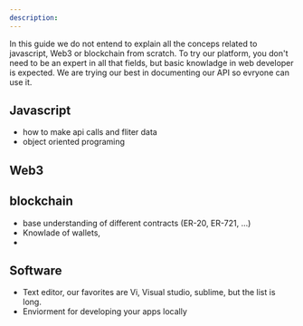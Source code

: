 ```yaml
---
description:
---
```


In this guide we do not entend to explain all the conceps related to javascript, Web3 or blockchain from scratch. To try our platform, you don't need to be an expert in all that fields, but basic knowladge in web developer is expected. We are trying our best in documenting our API so evryone can use it. 



## Javascript 
* how to make api calls and fliter data
* object oriented programing

## Web3


## blockchain
* base understanding of different contracts (ER-20, ER-721, ...)
* Knowlade of wallets,
*  
## Software
* Text editor, our favorites are Vi, Visual studio, sublime, but the list is long.
* Enviorment for developing your apps locally
